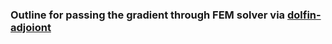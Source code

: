 ### Outline for passing the gradient through FEM solver via [dolfin-adjoiont](http://www.dolfin-adjoint.org/en/latest/)
